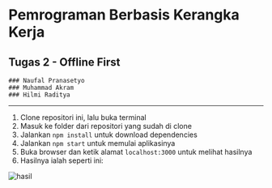 # Pemrograman Berbasis Kerangka Kerja
## Tugas 2 - Offline First

    ### Naufal Pranasetyo 
    ### Muhammad Akram 
    ### Hilmi Raditya
---
1. Clone repositori ini, lalu buka terminal
2. Masuk ke folder dari repositori yang sudah di clone 
3. Jalankan `npm install` untuk download dependencies 
4. Jalankan `npm start` untuk memulai aplikasinya
5. Buka browser dan ketik alamat `localhost:3000` untuk melihat hasilnya
6. Hasilnya ialah seperti ini:

![hasil](/Tugas%201%20-%20Hello%20World%20MVC//hasil.png)
